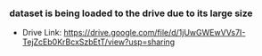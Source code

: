 ### dataset is being loaded to the drive due to its large size
*  Drive Link: https://drive.google.com/file/d/1jUwGWEwVVs7I-TejZcEb0KrBcxSzbEtT/view?usp=sharing